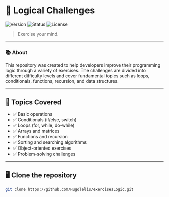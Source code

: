 # 📡 Logical Challenges 

![Version](https://img.shields.io/badge/version-v1.0.0-blue.svg) ![Status](https://img.shields.io/badge/status-completed-green.svg) ![License](https://img.shields.io/badge/license-MIT-green.svg)

> Exercise your mind.

---

### 📚 About
This repository was created to help developers improve their programming logic through a variety of exercises. The challenges are divided into different difficulty levels and cover fundamental topics such as loops, conditionals, functions, recursion, and data structures.  

---

## 🚀 Topics Covered

- ✅ Basic operations  
- ✅ Conditionals (if/else, switch)  
- ✅ Loops (for, while, do-while)  
- ✅ Arrays and matrices  
- ✅ Functions and recursion  
- ✅ Sorting and searching algorithms  
- ✅ Object-oriented exercises  
- ✅ Problem-solving challenges 

---

## 🖥️ Clone the repository

```bash
git clone https://github.com/Hugolelis/exercisesLogic.git
```
